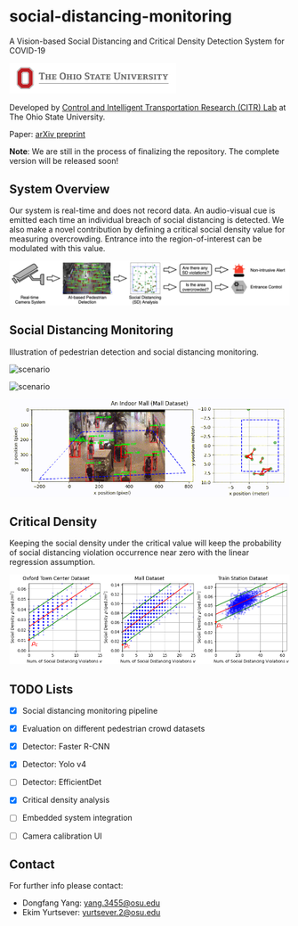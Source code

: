 # social-distancing-monitoring
A Vision-based Social Distancing and Critical Density Detection System for COVID-19

<img src="images/osu-logo.jpg" width="300">

Developed by [Control and Intelligent Transportation Research (CITR) Lab](citr.osu.edu) at The Ohio State University.

Paper: [arXiv preprint](https://arxiv.org/abs/2007.03578)

**Note**: We are still in the process of finalizing the repository. The complete version will be released soon!

## System Overview

Our system is real-time and does not record data. An audio-visual cue is emitted each time an individual breach of social distancing is detected. We also make a novel contribution by defining a critical social density value for measuring overcrowding. Entrance into the region-of-interest can be modulated with this value.

![scenario](images/overview.png)

## Social Distancing Monitoring

Illustration of pedestrian detection and social distancing monitoring.

![scenario](images/grand_central.gif)

![scenario](images/oxford.gif)

![scenario](images/mall.gif)

## Critical Density

Keeping the social density under the critical value will keep the probability of social distancing violation occurrence near zero with the linear regression assumption.

![scenario](images/critical_density.png)


## TODO Lists

- [x] Social distancing monitoring pipeline
- [x] Evaluation on different pedestrian crowd datasets
- [x] Detector: Faster R-CNN
- [x] Detector: Yolo v4
- [ ] Detector: EfficientDet
- [x] Critical density analysis
- [ ] Embedded system integration
- [ ] Camera calibration UI



<!-- ## Getting Started

(1) Download the video datasets:
   - Oxford Town Center Dataset: [Download](http://www.robots.ox.ac.uk/ActiveVision/Research/Projects/2009bbenfold_headpose/Datasets/TownCentreXVID.avi)
   - Mall Dataset
   - Grand Central Train Station Dataset:

(2) Put the dataset videos into `datasets` folder.

(3) Run `main.py` script.


## Issues
- [ ] Faster/Mask RCNN performs bad on grand central datasets: they cannot detect all pedestrians with a score threshold of 0.7.
  - Planning to try Yolo-v4 and EfficientDet
- [ ] Mall dataset only provides individual frames. They claim that the FPS is less than 2, but do not indicate the exact FPS, so I assume the FPS is just 1 FPS -->

## Contact

For further info please contact:
- Dongfang Yang: yang.3455@osu.edu
- Ekim Yurtsever: yurtsever.2@osu.edu
